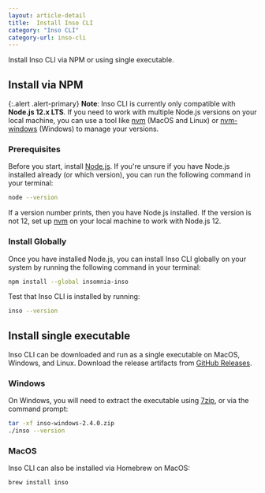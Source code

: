 ```yaml
---
layout: article-detail
title:  Install Inso CLI
category: "Inso CLI"
category-url: inso-cli
---
```


Install Inso CLI via NPM or using single executable.

## Install via NPM

{:.alert .alert-primary}
**Note**: Inso CLI is currently only compatible with **Node.js 12.x LTS**. If you need to work with multiple Node.js versions on your local machine, you can use a tool like [nvm](https://github.com/nvm-sh/nvm) (MacOS and Linux) or [nvm-windows](https://github.com/coreybutler/nvm-windows) (Windows) to manage your versions.

### Prerequisites

Before you start, install [Node.js](https://nodejs.org/en/download). If you're unsure if you have Node.js installed already (or which version), you can run the following command in your terminal:

```bash
node --version
```

If a version number prints, then you have Node.js installed. If the version is not 12, set up [nvm](https://github.com/nvm-sh/nvm) on your local machine to work with Node.js 12.

### Install Globally

Once you have installed Node.js, you can install Inso CLI globally on your system by running the following command in your terminal:

```bash
npm install --global insomnia-inso
```

Test that Inso CLI is installed by running:

```bash
inso --version
```

## Install single executable

Inso CLI can be downloaded and run as a single executable on MacOS, Windows, and Linux. Download the release artifacts from [GitHub Releases](https://github.com/Kong/insomnia/releases/tag/lib%402.4.0).

### Windows

On Windows, you will need to extract the executable using [7zip](https://www.7-zip.org/), or via the command prompt:

```sh
tar -xf inso-windows-2.4.0.zip
./inso --version
```

### MacOS

Inso CLI can also be installed via Homebrew on MacOS:

```bash
brew install inso
```
